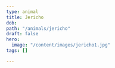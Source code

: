 ```yaml
---
type: animal
title: Jericho
dob: 
path: "/animals/jericho"
draft: false
hero:
  image: "/content/images/jericho1.jpg"
tags: []

---
```

